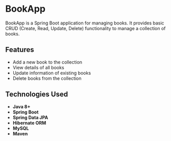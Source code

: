 # BookApp

BookApp is a Spring Boot application for managing books. It provides basic CRUD (Create, Read, Update, Delete) functionality to manage a collection of books.

## Features

- Add a new book to the collection
- View details of all books
- Update information of existing books
- Delete books from the collection

## Technologies Used

- **Java 8+**
- **Spring Boot**
- **Spring Data JPA**
- **Hibernate ORM**
- **MySQL**
- **Maven**
